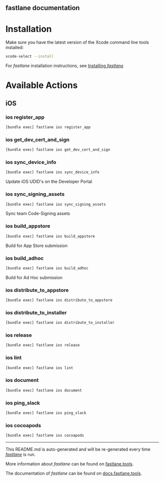 fastlane documentation
----

# Installation

Make sure you have the latest version of the Xcode command line tools installed:

```sh
xcode-select --install
```

For _fastlane_ installation instructions, see [Installing _fastlane_](https://docs.fastlane.tools/#installing-fastlane)

# Available Actions

## iOS

### ios register_app

```sh
[bundle exec] fastlane ios register_app
```



### ios get_dev_cert_and_sign

```sh
[bundle exec] fastlane ios get_dev_cert_and_sign
```



### ios sync_device_info

```sh
[bundle exec] fastlane ios sync_device_info
```

Update iOS UDID's on the Developer Portal

### ios sync_signing_assets

```sh
[bundle exec] fastlane ios sync_signing_assets
```

Sync team Code-Signing assets

### ios build_appstore

```sh
[bundle exec] fastlane ios build_appstore
```

Build for App Store submission

### ios build_adhoc

```sh
[bundle exec] fastlane ios build_adhoc
```

Build for Ad Hoc submission

### ios distribute_to_appstore

```sh
[bundle exec] fastlane ios distribute_to_appstore
```



### ios distribute_to_installer

```sh
[bundle exec] fastlane ios distribute_to_installer
```



### ios release

```sh
[bundle exec] fastlane ios release
```



### ios lint

```sh
[bundle exec] fastlane ios lint
```



### ios document

```sh
[bundle exec] fastlane ios document
```



### ios ping_slack

```sh
[bundle exec] fastlane ios ping_slack
```



### ios cocoapods

```sh
[bundle exec] fastlane ios cocoapods
```



----

This README.md is auto-generated and will be re-generated every time [_fastlane_](https://fastlane.tools) is run.

More information about _fastlane_ can be found on [fastlane.tools](https://fastlane.tools).

The documentation of _fastlane_ can be found on [docs.fastlane.tools](https://docs.fastlane.tools).
